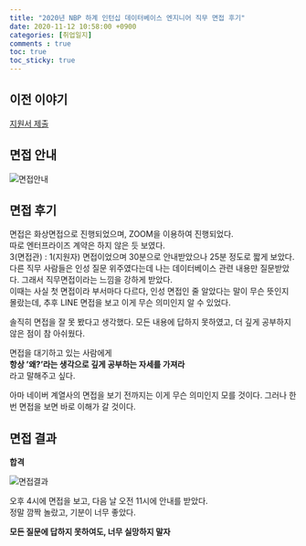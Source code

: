 ```yaml
---
title: "2020년 NBP 하계 인턴십 데이터베이스 엔지니어 직무 면접 후기"
date: 2020-11-12 10:58:00 +0900
categories: [취업일지]
comments : true
toc: true
toc_sticky: true
---
```


## 이전 이야기
[지원서 제출](https://haansole.github.io/취업일지/nbp-1/)

## 면접 안내
![면접안내](https://user-images.githubusercontent.com/19601174/98949305-deba1500-253a-11eb-9d2c-bfe4b0be6276.png)

## 면접 후기
면접은 화상면접으로 진행되었으며, ZOOM을 이용하여 진행되었다.<br>
따로 엔터프라이즈 계약은 하지 않은 듯 보였다.<br>
3(면접관) : 1(지원자) 면접이었으며 30분으로 안내받았으나 25분 정도로 짧게 보았다.<br>
다른 직무 사람들은 인성 질문 위주였다는데 나는 데이터베이스 관련 내용만 질문받았다.
그래서 직무면접이라는 느낌을 강하게 받았다.<br>
이때는 사실 첫 면접이라 부서마다 다르다, 인성 면접인 줄 알았다는 말이 무슨 뜻인지 몰랐는데, 추후 LINE 면접을 보고 이게 무슨 의미인지 알 수 있었다.

솔직히 면접을 잘 못 봤다고 생각했다. 모든 내용에 답하지 못하였고, 더 깊게 공부하지 않은 점이 참 아쉬웠다.

면접을 대기하고 있는 사람에게<br>
**항상 ’왜?’라는 생각으로 깊게 공부하는 자세를 가져라**<br>
라고 말해주고 싶다.

아마 네이버 계열사의 면접을 보기 전까지는 이게 무슨 의미인지 모를 것이다. 그러나 한번 면접을 보면 바로 이해가 갈 것이다.


## 면접 결과
**합격**

![면접결과](https://user-images.githubusercontent.com/19601174/98950175-02318f80-253c-11eb-9f1b-da2889c68491.png)

오후 4시에 면접을 보고, 다음 날 오전 11시에 안내를 받았다.<br>
정말 깜짝 놀랐고, 기분이 너무 좋았다.

**모든 질문에 답하지 못하여도, 너무 실망하지 말자**

